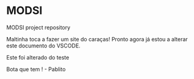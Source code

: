 # MODSI
MODSI project repository

Maltinha toca a fazer um site do caraças!
Pronto agora já estou a alterar este documento do VSCODE.

Este foi alterado do teste

Bota que tem ! - Pablito

